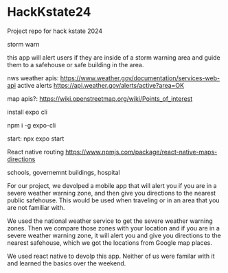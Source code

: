 # HackKstate24
Project repo for hack kstate 2024

storm warn 

this app will alert users if they are inside of a storm warning area and guide them to a safehouse or safe building in the area.

nws weather apis:
https://www.weather.gov/documentation/services-web-api
active alerts
https://api.weather.gov/alerts/active?area=OK

map apis?:
https://wiki.openstreetmap.org/wiki/Points_of_interest


install expo cli

npm i -g expo-cli

start: npx expo start

React native routing
https://www.npmjs.com/package/react-native-maps-directions

schools, governemnt buildings, hospital


For our project, we devolped a mobile app that will alert you if you are in a severe weather warning
zone, and then give you directions to the nearest public safehouse. This would be used when traveling
or in an area that you are not familiar with.

We used the national weather service to get the severe weather warning zones. Then we compare those zones with your location and if you are in a severe weather warning zone, it will alert you and give you directions to the nearest safehouse, which we got the locations from Google map places.

We used react native to devolp this app. Neither of us were familar with it and learned the basics over the weekend. 